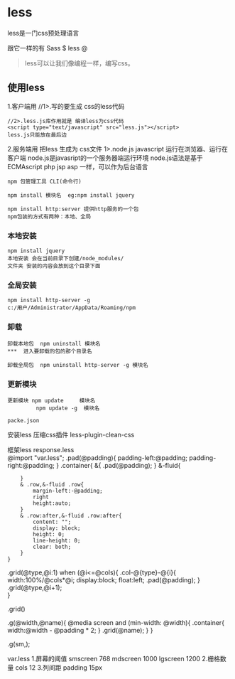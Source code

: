 # less
less是一门css预处理语言

跟它一样的有 Sass $  less @
> less可以让我们像编程一样，编写css。

## 使用less
  1.客户端用
  	//1>.写的要生成  css的less代码
  	<link rel="stylesheet/less" type="text/css" href="styles.less">

  	//2>.less.js库作用就是 编译less为css代码
  	<script type="text/javascript" src="less.js"></script>
  	less.js只能放在最后边

  2.服务端用
  把less 生成为 css文件
  1>.node.js
  	javascript 运行在浏览器、运行在客户端
  	node.js是javasript的一个服务器端运行环境
  	node.js语法是基于ECMAscript
  	php jsp asp 一样，可以作为后台语言
	
	npm 包管理工具 CLI(命令行)

	npm install 模块名  eg:npm install jquery

	npm install http:server 提供http服务的一个包
	npm包装的方式有两种：本地、全局
### 本地安装
	npm install jquery 
	本地安装 会在当前目录下创建/node_modules/
	文件夹 安装的内容会放到这个目录下面

### 全局安装 
	npm install http-server -g
	c:/用户/Administrator/AppData/Roaming/npm

### 卸载
	卸载本地包  npm uninstall 模块名
	***  进入要卸载的包的那个目录名

	卸载全局包  npm uninstall http-server -g 模块名

### 更新模块
	更新模块 npm update     模块名
			 npm update -g  模块名 

	packe.json

安装less
压缩css插件	  less-plugin-clean-css






框架less
response.less  
	@import "var.less";
	.pad(@padding){
		padding-left:@padding;
		padding-right:@padding;
	}
	.container{
		&{
			.pad(@padding);
		}
		&-fluid{

		}
		& .row,&-fluid .row{
			margin-left:-@padding;
			right
			height:auto;
		}
		& .row:after,&-fluid .row:after{
			content: "";
			display: block;
			height: 0;
			line-height: 0;
			clear: both;
		}
	}


.grid(@type,@i:1) when (@i<=@cols){
	.col-@{type}-@{i}{
		width:100%/@cols*@i;
		display:block;
		float:left;
		.pad(@padding);
	}
	.grid(@type,@i+1);	
}




<!-- 手机端的栅格 -->
.grid()
<!-- 手机端的栅格 -->

.g(@width,@name){
	@media screen and (min-width: @width){
		.container{
			width:@width - @padding * 2;
		}
		.grid(@name);
	}
}






<!-- >768  平板的栅格 -->


.g(sm,);





var.less
	1.屏幕的阈值
		smscreen 768
		mdscreen 1000
		lgscreen 1200
	2.栅格数量
	cols 12
	3.列间距
	padding 15px





